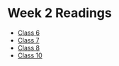 # Week 2 Readings

- [Class 6](Class401/class-readings/401c6.md)
- [Class 7](Class401/class-readings/401c7.md)
- [Class 8](Class401/class-readings/401c8.md)
- [Class 10](Class401/class-readings/401c10.md)  
